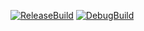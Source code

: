 [![ReleaseBuild](https://github.com/TaiseiHamaya/TD2-3/actions/workflows/ReleaseBuild.yml/badge.svg)](https://github.com/TaiseiHamaya/TD2-3/actions/workflows/ReleaseBuild.yml)
[![DebugBuild](https://github.com/TaiseiHamaya/TD2-3/actions/workflows/DebugBuild.yml/badge.svg)](https://github.com/TaiseiHamaya/TD2-3/actions/workflows/DebugBuild.yml)
